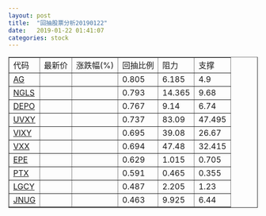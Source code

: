 ```yaml
---
layout: post
title:  "回抽股票分析20190122"
date:   2019-01-22 01:41:07
categories: stock
---
```

<script type="text/javascript">
var stockList = []
stockList.push('gb_ag');
stockList.push('gb_ngls');
stockList.push('gb_depo');
stockList.push('gb_uvxy');
stockList.push('gb_vixy');
stockList.push('gb_vxx');
stockList.push('gb_epe');
stockList.push('gb_ptx');
stockList.push('gb_lgcy');
stockList.push('gb_jnug');
</script>
<table border="1">
 <tr>
 <td>代码</td>
 <td>最新价</td>
 <td>涨跌幅(%)</td>
 <td>回抽比例</td>
 <td>阻力</td>
 <td>支撑</td>
</tr>
  <tr id="ag">
  <td><a href="http://stock.finance.sina.com.cn/usstock/quotes/AG.html" target="_blank">AG</a></td><td></td><td></td><td>0.805</td><td>6.185</td><td>4.9</td></tr>
  <tr id="ngls">
  <td><a href="http://stock.finance.sina.com.cn/usstock/quotes/NGLS.html" target="_blank">NGLS</a></td><td></td><td></td><td>0.793</td><td>14.365</td><td>9.68</td></tr>
  <tr id="depo">
  <td><a href="http://stock.finance.sina.com.cn/usstock/quotes/DEPO.html" target="_blank">DEPO</a></td><td></td><td></td><td>0.767</td><td>9.14</td><td>6.74</td></tr>
  <tr id="uvxy">
  <td><a href="http://stock.finance.sina.com.cn/usstock/quotes/UVXY.html" target="_blank">UVXY</a></td><td></td><td></td><td>0.737</td><td>83.09</td><td>47.495</td></tr>
  <tr id="vixy">
  <td><a href="http://stock.finance.sina.com.cn/usstock/quotes/VIXY.html" target="_blank">VIXY</a></td><td></td><td></td><td>0.695</td><td>39.08</td><td>26.67</td></tr>
  <tr id="vxx">
  <td><a href="http://stock.finance.sina.com.cn/usstock/quotes/VXX.html" target="_blank">VXX</a></td><td></td><td></td><td>0.694</td><td>47.48</td><td>32.415</td></tr>
  <tr id="epe">
  <td><a href="http://stock.finance.sina.com.cn/usstock/quotes/EPE.html" target="_blank">EPE</a></td><td></td><td></td><td>0.629</td><td>1.015</td><td>0.705</td></tr>
  <tr id="ptx">
  <td><a href="http://stock.finance.sina.com.cn/usstock/quotes/PTX.html" target="_blank">PTX</a></td><td></td><td></td><td>0.591</td><td>0.465</td><td>0.355</td></tr>
  <tr id="lgcy">
  <td><a href="http://stock.finance.sina.com.cn/usstock/quotes/LGCY.html" target="_blank">LGCY</a></td><td></td><td></td><td>0.487</td><td>2.205</td><td>1.23</td></tr>
  <tr id="jnug">
  <td><a href="http://stock.finance.sina.com.cn/usstock/quotes/JNUG.html" target="_blank">JNUG</a></td><td></td><td></td><td>0.463</td><td>9.925</td><td>6.44</td></tr>
</table>
